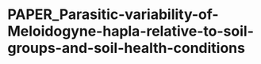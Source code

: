 # PAPER_Parasitic-variability-of-Meloidogyne-hapla-relative-to-soil-groups-and-soil-health-conditions